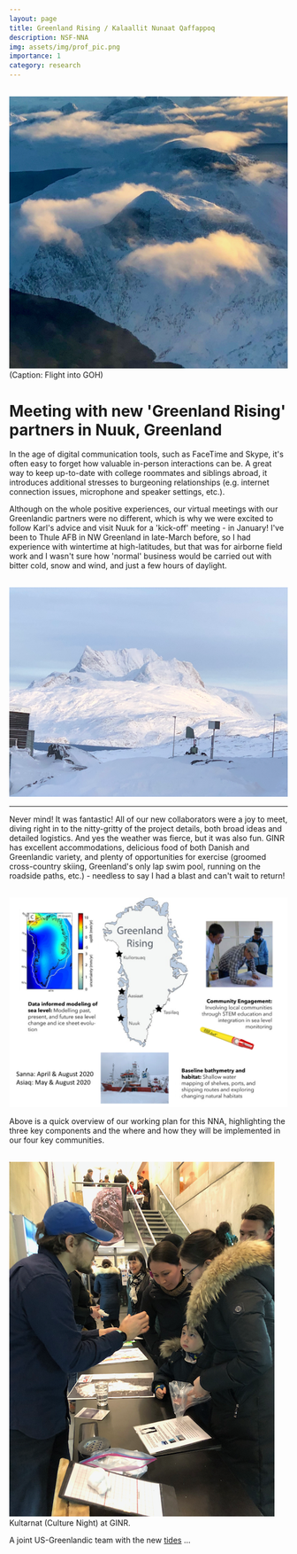```yaml
---
layout: page
title: Greenland Rising / Kalaallit Nunaat Qaffappoq
description: NSF-NNA
img: assets/img/prof_pic.png
importance: 1
category: research
---
```


<br/><img src='/assets/img/Nuuk - 2010, January - 1 of 7.png'><br/>
(Caption: Flight into GOH)

Meeting with new 'Greenland Rising' partners in Nuuk, Greenland
======

In the age of digital communication tools, such as FaceTime and Skype, it's often easy to forget how valuable in-person interactions can be. A great way to keep up-to-date with college roommates and siblings abroad, it introduces additional stresses to burgeoning relationships (e.g. internet connection issues, microphone and speaker settings, etc.).

Although on the whole positive experiences, our virtual meetings with our Greenlandic partners were no different, which is why we were excited to follow Karl's advice and visit Nuuk for a 'kick-off' meeting - in January!  I've been to Thule AFB in NW Greenland in late-March before, so I had experience with wintertime at high-latitudes, but that was for airborne field work and I wasn't sure how 'normal' business would be carried out with bitter cold, snow and wind, and just a few hours of daylight.

<br/><img src='/assets/img/Nuuk - 2010, January - 5 of 7.png'><br/>

------

Never mind!  It was fantastic! All of our new collaborators were a joy to meet, diving right in to the nitty-gritty of the project details, both broad ideas and detailed logistics. And yes the weather was fierce, but it was also fun. GINR has excellent accommodations, delicious food of both Danish and Greenlandic variety, and plenty of opportunities for exercise (groomed cross-country skiing, Greenland's only lap swim pool, running on the roadside paths, etc.) - needless to say I had a blast and can't wait to return!

<br/><img src='/assets/img/NNA_workplan.png'><br/>

Above is a quick overview of our working plan for this NNA, highlighting the three key components and the where and how they will be implemented in our four key communities.

<br/><img src='/assets/img/Nuuk - 2010, January - 7 of 7.png'><br/>
Kultarnat (Culture Night) at GINR.

A joint US-Greenlandic team with the new [tides](https://www.nsf.gov/funding/pgm_summ.jsp?pims_id=505594 "NSF: NNA") ...